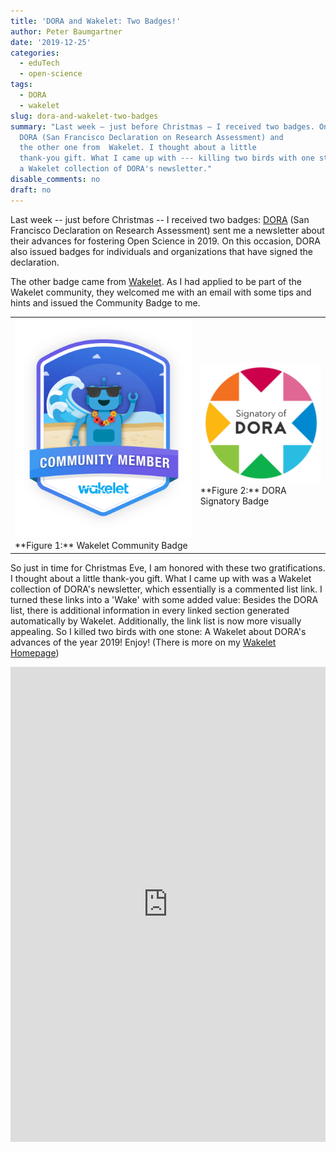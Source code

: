 ```yaml
---
title: 'DORA and Wakelet: Two Badges!'
author: Peter Baumgartner
date: '2019-12-25'
categories:
  - eduTech
  - open-science
tags:
  - DORA
  - wakelet
slug: dora-and-wakelet-two-badges
summary: "Last week – just before Christmas – I received two badges. One from
  DORA (San Francisco Declaration on Research Assessment) and
  the other one from  Wakelet. I thought about a little
  thank-you gift. What I came up with --- killing two birds with one stone --- was
  a Wakelet collection of DORA's newsletter."
disable_comments: no
draft: no
---
```


Last week -- just before Christmas -- I received two badges: [DORA](https://sfdora.org/) (San Francisco Declaration on Research Assessment) sent me a newsletter about their advances for fostering Open Science in 2019. On this occasion, DORA also issued badges for individuals and organizations that have signed the declaration.

The other badge came from [Wakelet](https://learn.wakelet.com/). As I had applied to be part of the Wakelet community, they welcomed me with an email with some tips and hints and issued the Community Badge to me.

|                                                                                                       |                                                                                     |
|-------------------------------------------------------------------------------------------------------|-------------------------------------------------------------------------------------|
| ![Wakelet Community Badge](images/Community%20badge-min.png)\*\*Figure 1:\*\* Wakelet Community Badge | ![DORA Signatory Badge](images/Dora3-min.png)\*\*Figure 2:\*\* DORA Signatory Badge |

So just in time for Christmas Eve, I am honored with these two gratifications. I thought about a little thank-you gift. What I came up with was a Wakelet collection of DORA's newsletter, which essentially is a commented list link. I turned these links into a 'Wake' with some added value: Besides the DORA list, there is additional information in every linked section generated automatically by Wakelet. Additionally, the link list is now more visually appealing. So I killed two birds with one stone: A Wakelet about DORA's advances of the year 2019! Enjoy! (There is more on my [Wakelet Homepage](https://wakelet.com/@PeterBaumgartner))

<iframe class="wakeletEmbed" width="100%" height="760px" src="https://embed.wakelet.com/wakes/6ca41aa0-772e-4fac-9c0e-680b109bfcc1/list?border=1&hide-cover=1" style="border: none" allow="autoplay">

</iframe>

<!-- Please only call https://embed-assets.wakelet.com/wakelet-embed.js once per page -->

<script src="https://embed-assets.wakelet.com/wakelet-embed.js" charset="UTF-8"></script>
